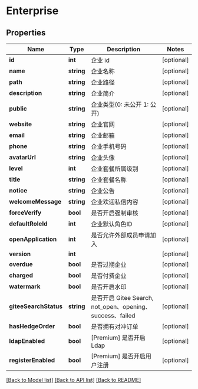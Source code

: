 # Enterprise

## Properties
Name | Type | Description | Notes
------------ | ------------- | ------------- | -------------
**id** | **int** | 企业 id | [optional] 
**name** | **string** | 企业名称 | [optional] 
**path** | **string** | 企业路径 | [optional] 
**description** | **string** | 企业简介 | [optional] 
**public** | **string** | 企业类型(0: 未公开 1: 公开) | [optional] 
**website** | **string** | 企业官网 | [optional] 
**email** | **string** | 企业邮箱 | [optional] 
**phone** | **string** | 企业手机号码 | [optional] 
**avatarUrl** | **string** | 企业头像 | [optional] 
**level** | **int** | 企业套餐所属级别 | [optional] 
**title** | **string** | 企业套餐名称 | [optional] 
**notice** | **string** | 企业公告 | [optional] 
**welcomeMessage** | **string** | 企业欢迎私信内容 | [optional] 
**forceVerify** | **bool** | 是否开启强制审核 | [optional] 
**defaultRoleId** | **int** | 企业默认角色ID | [optional] 
**openApplication** | **int** | 是否允许外部成员申请加入 | [optional] 
**version** | **int** |  | [optional] 
**overdue** | **bool** | 是否过期企业 | [optional] 
**charged** | **bool** | 是否付费企业 | [optional] 
**watermark** | **bool** | 是否开启水印 | [optional] 
**giteeSearchStatus** | **string** | 是否开启 Gitee Search, not_open、opening、success、failed | [optional] 
**hasHedgeOrder** | **bool** | 是否拥有对冲订单 | [optional] 
**ldapEnabled** | **bool** | [Premium] 是否开启 Ldap | [optional] 
**registerEnabled** | **bool** | [Premium] 是否开启用户注册 | [optional] 

[[Back to Model list]](../../README.md#documentation-for-models) [[Back to API list]](../../README.md#documentation-for-api-endpoints) [[Back to README]](../../README.md)


